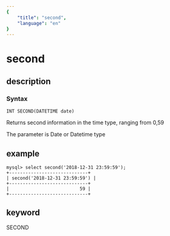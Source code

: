 ```yaml
---
{
    "title": "second",
    "language": "en"
}
---
```


<!-- 
Licensed to the Apache Software Foundation (ASF) under one
or more contributor license agreements.  See the NOTICE file
distributed with this work for additional information
regarding copyright ownership.  The ASF licenses this file
to you under the Apache License, Version 2.0 (the
"License"); you may not use this file except in compliance
with the License.  You may obtain a copy of the License at

  http://www.apache.org/licenses/LICENSE-2.0

Unless required by applicable law or agreed to in writing,
software distributed under the License is distributed on an
"AS IS" BASIS, WITHOUT WARRANTIES OR CONDITIONS OF ANY
KIND, either express or implied.  See the License for the
specific language governing permissions and limitations
under the License.
-->

# second
## description
### Syntax

`INT SECOND(DATETIME date)`

Returns second information in the time type, ranging from 0,59

The parameter is Date or Datetime type

## example

```
mysql> select second('2018-12-31 23:59:59');
+-----------------------------+
| second('2018-12-31 23:59:59') |
+-----------------------------+
|                          59 |
+-----------------------------+
```
## keyword
SECOND
